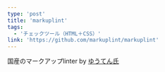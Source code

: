 ```yaml
---
type: 'post'
title: 'markuplint'
tags:
  - 'チェックツール（HTML＋CSS）'
link: 'https://github.com/markuplint/markuplint'
---
```

国産のマークアップlinter by [ゆうてん氏](https://twitter.com/cloud10designs)
